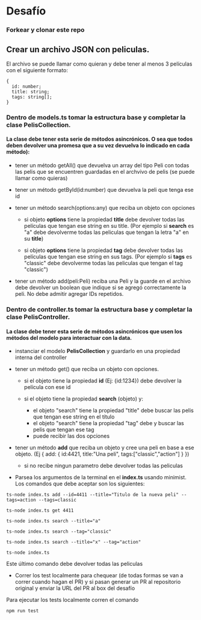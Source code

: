 # Desafío

### Forkear y clonar este repo

## Crear un archivo JSON con peliculas. 

El archivo se puede llamar como quieran y debe tener al menos 3 películas con el siguiente formato:

```
{
  id: number;
  title: string;
  tags: string[];
}
```


### Dentro de models.ts tomar la estructura base y completar la clase PelisCollection.

#### La clase debe tener esta serie de métodos asincrónicos. O sea que todos deben devolver una promesa que a su vez devuelva lo indicado en cada método):

- tener un método getAll() que devuelva un array del tipo Peli con todas las pelis que se encuentren guardadas en el archvivo de pelis (se puede llamar como quieras)
- tener un método getById(id:number) que devuelva la peli que tenga ese id

- tener un método search(options:any) que reciba un objeto con opciones
  - si objeto **options** tiene la propiedad **title** debe devolver todas las
  películas que tengan ese string en su title. (Por ejemplo si **search** es "a" debe devolverme todas las peliculas que tengan la letra "a" en su **title**)

  - si objeto **options** tiene la propiedad **tag** debe devolver todas las
  películas que tengan ese string en sus tags. (Por ejemplo si **tags** es "classic" debe devolverme todas las peliculas que tengan el tag "classic")

- tener un método add(peli:Peli) reciba una Peli y la guarde en el archivo debe devolver un boolean que indique si se agregó correctamente la peli. No debe admitir agregar IDs repetidos.

### Dentro de controller.ts tomar la estructura base y completar la clase PelisController.

#### La clase debe tener esta serie de métodos asincrónicos que usen los métodos del modelo para interactuar con la data.

- instanciar el modelo **PelisCollection** y guardarlo en una propiedad interna del controller
- tener un método get() que reciba un objeto con opciones.

  - si el objeto tiene la propiedad **id** (Ej: {id:1234}) debe devolver la película con ese id

  - si el objeto tiene la propiedad **search** (objeto) y:

    - el objeto "search" tiene la propiedad "title" debe buscar las pelis que tengan ese string en el título
    - el objeto "search" tiene la propiedad "tag" debe y buscar las pelis que tengan ese tag
    - puede recibir las dos opciones

- tener un método **add** que reciba un objeto y cree una peli en base a ese objeto. (Ej { add: { id:4421, title:"Una peli", tags:["classic","action"] } })

  - si no recibe ningun parametro debe devolver todas las peliculas

- Parsea los argumentos de la terminal en el **index.ts** usando minimist. Los comandos que debe aceptar son los siguientes:

`ts-node index.ts add --id=4411 --title="Titulo de la nueva peli" --tags=action --tags=classic`

`ts-node index.ts get 4411`

`ts-node index.ts search --title="a"`

`ts-node index.ts search --tag="classic"`

`ts-node index.ts search --title="x" --tag="action"`

`ts-node index.ts`

Este último comando debe devolver todas las peliculas

- Correr los test localmente para chequear (de todas formas se van a correr cuando hagan el PR) y si pasan generar un PR al repositorio original y enviar la URL del PR al box del desafío

Para ejecutar los tests localmente corren el comando

`npm run test`
